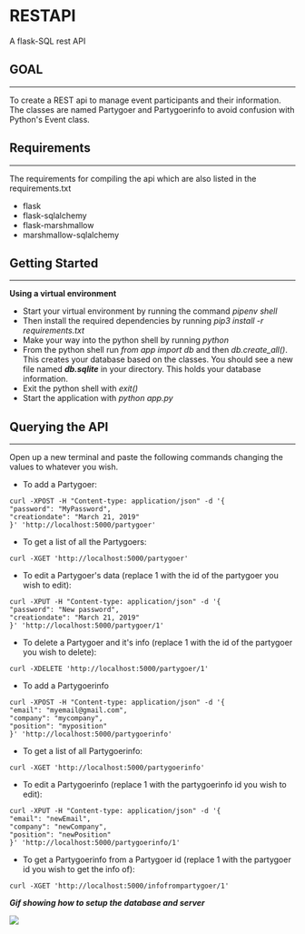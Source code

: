 # RESTAPI
A flask-SQL rest API

GOAL
-----
-----
To create a REST api to manage event participants and their information. The classes are named Partygoer and Partygoerinfo to
avoid confusion with Python's Event class.

Requirements
-------------
-------------
The requirements for compiling the api which are also listed in the requirements.txt
- flask
- flask-sqlalchemy
- flask-marshmallow
- marshmallow-sqlalchemy


Getting Started
---------------
---------------
**Using a virtual environment**

- Start your virtual environment by running the command *pipenv shell*
- Then install the required dependencies by running *pip3 install -r requirements.txt*
- Make your way into the python shell by running *python*
- From the python shell run *from app import db* and then *db.create_all()*. This creates your database based on the classes.
You should see a new file named ***db.sqlite*** in your directory. This holds your database information.
- Exit the python shell with *exit()*
- Start the application with *python app.py*

Querying the API
---------------
-------------
Open up a new terminal and paste the following commands changing the values to whatever you wish.
- To add a Partygoer:
```
curl -XPOST -H "Content-type: application/json" -d '{
"password": "MyPassword",
"creationdate": "March 21, 2019"
}' 'http://localhost:5000/partygoer'
```
- To get a list of all the Partygoers:
```
curl -XGET 'http://localhost:5000/partygoer'
```

- To edit a Partygoer's data (replace 1 with the id of the partygoer you wish to edit):
```
curl -XPUT -H "Content-type: application/json" -d '{
"password": "New password",
"creationdate": "March 21, 2019"
}' 'http://localhost:5000/partygoer/1'
```
- To delete a Partygoer and it's info (replace 1 with the id of the partygoer you wish to delete):
```
curl -XDELETE 'http://localhost:5000/partygoer/1'
```
- To add a Partygoerinfo
```
curl -XPOST -H "Content-type: application/json" -d '{
"email": "myemail@gmail.com",
"company": "mycompany",
"position": "myposition"
}' 'http://localhost:5000/partygoerinfo'
```
- To get a list of all Partygoerinfo:
```
curl -XGET 'http://localhost:5000/partygoerinfo'
```
- To edit a Partygoerinfo (replace 1 with the partygoerinfo id you wish to edit):
```
curl -XPUT -H "Content-type: application/json" -d '{
"email": "newEmail",
"company": "newCompany",
"position": "newPosition"
}' 'http://localhost:5000/partygoerinfo/1'
```
- To get a Partygoerinfo from a Partygoer id (replace 1 with the partygoer id you wish to get the info of):
```
curl -XGET 'http://localhost:5000/infofrompartygoer/1'
```
***Gif showing how to setup the database and server***

![](setup.gif)
